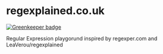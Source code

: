regexplained.co.uk
==================

[![Greenkeeper badge](https://badges.greenkeeper.io/ForbesLindesay/regexplained.co.uk.svg)](https://greenkeeper.io/)

Regular Expression playgorund inspired by regexper.com and LeaVerou/regexplained